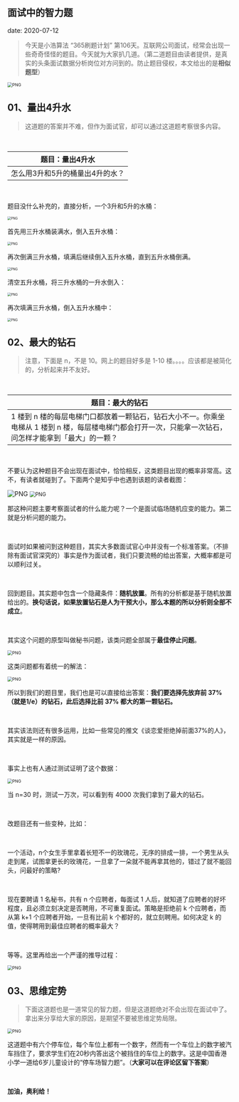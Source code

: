  
##	面试中的智力题
date:	2020-07-12
 

> 今天是小浩算法 “365刷题计划” 第106天。互联网公司面试，经常会出现一些奇奇怪怪的题目。今天就为大家扒几道。（第二道题目由读者提供，是真实的头条面试数据分析岗位对方问到的。防止题目侵权，本文给出的是**相似题型**）

<img src="34/1.jpg" alt="PNG" style="zoom: 67%;" />

## 01、量出4升水

> 这道题的答案并不难，但作为面试官，却可以通过这道题考察很多内容。

<br/>

| 题目：量出4升水                 |
| ------------------------------- |
| 怎么用3升和5升的桶量出4升的水？ |

<br/>

题目没什么补充的，直接分析，一个3升和5升的水桶：

<img src="34/2.jpg" alt="PNG" style="zoom: 50%;" />

首先用三升水桶装满水，倒入五升水桶：

<img src="34/3.jpg" alt="PNG" style="zoom: 50%;" />

再次倒满三升水桶，填满后继续倒入五升水桶，直到五升水桶倒满。

<img src="34/4.jpg" alt="PNG" style="zoom: 50%;" />

清空五升水桶，将三升水桶的一升水倒入：

<img src="34/5.jpg" alt="PNG" style="zoom: 50%;" />

再次填满三升水桶，倒入五升水桶中：

<img src="34/6.jpg" alt="PNG" style="zoom: 50%;" />

## 02、最大的钻石

> 注意，下面是 n，不是 10。网上的题目好多是 1-10 楼。。。。应该都是被简化的，分析起来并不友好。

<br/>

| 题目：最大的钻石                                             |
| ------------------------------------------------------------ |
| 1 楼到 n 楼的每层电梯门口都放着一颗钻石，钻石大小不一。你乘坐电梯从 1 楼到 n 楼，每层楼电梯门都会打开一次，只能拿一次钻石，问怎样才能拿到「最大」的一颗？ |

<br/>

不要认为这种题目不会出现在面试中，恰恰相反，这类题目出现的概率非常高。这不，有读者就碰到了。下面两个是知乎中也遇到该题的读者截图：

<img src="34/7.jpg" alt="PNG"  />

<img src="34/8.jpg" alt="PNG" style="zoom:80%;" />

那这种问题主要考察面试者的什么能力呢？一个是面试临场随机应变的能力。第二就是分析问题的能力。

<br/>

面试时如果被问到这种题目，其实大多数面试官心中并没有一个标准答案。（不排除有面试官深究的）事实是作为面试者，我们只要流畅的给出答案，大概率都是可以顺利过关。

<br/>

回到题目。其实题中包含一个隐藏条件：**随机放置**。所有的分析都是基于随机放置给出的。**换句话说，如果放置钻石是人为干预大小，那么本题的所以分析则全部不成立**。

<br/>

其实这个问题的原型叫做秘书问题，该类问题全部属于**最佳停止问题**。

<img src="34/9.jpg" alt="PNG" style="zoom: 67%;" />

这类问题都有着统一的解法：

<img src="34/10.jpg" alt="PNG" style="zoom: 67%;" />

所以到我们的题目里，我们也是可以直接给出答案：**我们要选择先放弃前 37%（就是1/e）的钻石，此后选择比前 37% 都大的第一颗钻石。**

<br/>

其实该法则还有很多运用，比如一些常见的推文《谈恋爱拒绝掉前面37%的人》，其实就是一样的原因。

<br/>

事实上也有人通过测试证明了这个数据：

<img src="34/11.jpg" alt="PNG" style="zoom: 67%;" />

当 n=30 时，测试一万次，可以看到有 4000 次我们拿到了最大的钻石。

<br/>

改题目还有一些变种，比如：

<br/>

一个活动，n个女生手里拿着长短不一的玫瑰花，无序的排成一排，一个男生从头走到尾，试图拿更长的玫瑰花，一旦拿了一朵就不能再拿其他的，错过了就不能回头，问最好的策略?

<br/>

现在要聘请 1 名秘书，共有 n 个应聘者，每面试 1 人后，就知道了应聘者的好坏程度，且必须立刻决定是否聘用，不可重复面试。策略是拒绝前 k 个应聘者，而从第 k+1 个应聘者开始，一旦有比前 k 个都好的，就立刻聘用。如何决定 k 的值，使得聘用到最佳应聘者的概率最大？

<br/>

等等。这里再给出一个严谨的推导过程：

<img src="34/12.jpg" alt="PNG" style="zoom: 67%;" />

## 03、思维定势

> 下面这道题也是一道常见的智力题，但是这道题绝对不会出现在面试中了。拿出来分享给大家的原因，是期望不要被思维定势局限。

<img src="34/13.jpg" alt="PNG" style="zoom: 67%;" />

这道题中有六个停车位，每个车位上都有一个数字，然而有一个车位上的数字被汽车挡住了，要求学生们在20秒内答出这个被挡住的车位上的数字。这是中国香港小学一道给6岁儿童设计的“停车场智力题”。（**大家可以在评论区留下答案**）

<br/>

**加油，奥利给！**

